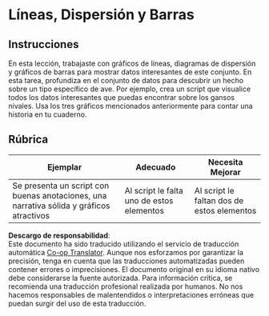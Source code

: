 <!--
CO_OP_TRANSLATOR_METADATA:
{
  "original_hash": "0ea21b6513df5ade7419c6b7d65f10b1",
  "translation_date": "2025-08-24T22:53:38+00:00",
  "source_file": "3-Data-Visualization/R/09-visualization-quantities/assignment.md",
  "language_code": "es"
}
-->
# Líneas, Dispersión y Barras

## Instrucciones

En esta lección, trabajaste con gráficos de líneas, diagramas de dispersión y gráficos de barras para mostrar datos interesantes de este conjunto. En esta tarea, profundiza en el conjunto de datos para descubrir un hecho sobre un tipo específico de ave. Por ejemplo, crea un script que visualice todos los datos interesantes que puedas encontrar sobre los gansos nivales. Usa los tres gráficos mencionados anteriormente para contar una historia en tu cuaderno.

## Rúbrica

Ejemplar | Adecuado | Necesita Mejorar
--- | --- | -- |
Se presenta un script con buenas anotaciones, una narrativa sólida y gráficos atractivos | Al script le falta uno de estos elementos | Al script le faltan dos de estos elementos

**Descargo de responsabilidad**:  
Este documento ha sido traducido utilizando el servicio de traducción automática [Co-op Translator](https://github.com/Azure/co-op-translator). Aunque nos esforzamos por garantizar la precisión, tenga en cuenta que las traducciones automatizadas pueden contener errores o imprecisiones. El documento original en su idioma nativo debe considerarse la fuente autorizada. Para información crítica, se recomienda una traducción profesional realizada por humanos. No nos hacemos responsables de malentendidos o interpretaciones erróneas que puedan surgir del uso de esta traducción.